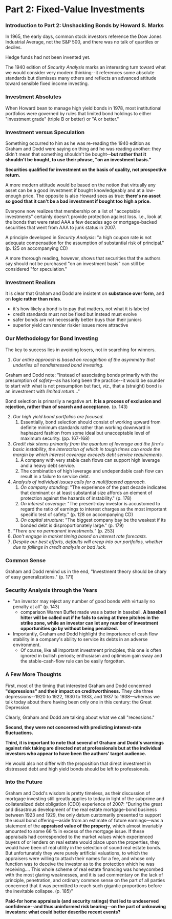 # Part 2: Fixed-Value Investments

### Introduction to Part 2: Unshackling Bonds by Howard S. Marks

In 1965, the early days, common stock investors reference the  Dow Jones Industrial Average, not the S&P 500, and there was no talk of quartiles or deciles.

Hedge funds had not been invented yet.

The 1940 edition of *Security Analysis* marks an interesting turn toward what we would consider very modern thinking--it references some absolute standards but dismisses many others and reflects an advanced attitude toward sensible fixed income investing.

### Investment Absolutes

When Howard bean to manage high yield bonds in 1978, most institutional portfolios were governed by rules that limited bond holdings to either "investment grade" (triple B or better) or "A or better."

### Investment versus Speculation

Something occurred to him as he was re-reading the 1940 edition as Graham and Dodd were saying on thing and he was reading another: they didn't mean that something shouldn't be bought--**but rather that it shouldn't be bought, to use their phrase, "on an investment basis."**

**Securities qualified for investment on the basis of quality, not prospective return.**

A more modern attitude would be based on the notion that virtually any asset can be a good investment if bought knowledgeably and at a low-enough price. The opposite is also Howard sees as true: **there's no asset so good that it can't be a bad investment if bought too high a price.**

Everyone now realizes that membership on a list of "acceptable investments" certainly doesn't provide protection against loss. I.e., look at the bonds that were rated AAA a few decades ago or mortgage-backed securities that went from AAA to junk status in 2007.

A principle developed in *Security Analysis*: "a high coupon rate is not adequate compensation for the assumption of substantial risk of principal." (p. 125 on accompanying CD)

A more thorough reading, however, shows that securities that the authors say should not be purchased "on an investment basis" can still be considered "for speculation."

### Investment Realism

It is clear that Graham and Dodd are insistent on **substance over form**, and on **logic rather than rules**.

- it's how likely a bond is to pay that matters, not what it is labeled
- credit standards must not be fixed but instead must evolve
- safer bonds are not necessarily better buys than their juniors
- superior yield can render riskier issues more attractive

### Our Methodology for Bond Investing

The key to success lies in avoiding losers, not in searching for winners.

1. *Our entire approach is based on recognition of the asymmetry that underlies all nondistressed bond investing.*

Graham and Dodd note:
"Instead of associating bonds primarily with the presumption of *safety*--as has long been the practice--it would be sounder to start with what is not presumption but fact, *viz*., that a (straight) bond is an investment with *limited return*..."

Bond selection is primarily a negative art. **It is a process of exclusion and rejection, rather than of search and acceptance.** (p. 143)

2. *Our high yield bond portfolios are focused.*
   1. Essentially, bond selection should consist of working upward from definite minimum standards rather than working downward in haphazard fashion from some ideal but unacceptable level of maximum security. (pp. 167-168)
3. *Credit risk stems primarily from the quantum of leverage and the firm's basic instability, the interaction of which in tough times can erode the margin by which interest coverage exceeds debt service requirements.*
   1. A company with very stable cash flows can support high leverage and a heavy debt service.
   2. The combination of high leverage and undependable cash flow can result in a failure to service debt.
4. *Analysis of individual issues calls for a multifaceted approach.*
   1. *On company standing*: "The experience of the past decade indicates that dominant or at least substantial size affords an element of protection against the hazards of instability." (p. 178)
   2. *On interest coverage*: "The present-day investor is accustomed to regard the ratio of earnings to interest charges as the most important specific test of safety." (p. 128 on accompanying CD)
   3. *On capital structure*: "The biggest company bay be the weakest if its bonded debt is disproportionately large." (p. 179)
5. *"There are no permanent investments."* (p. 253)
6. *Don't engage in market timing based on interest rate forecasts.*
7. *Despite our best efforts, defaults will creep into our portfolios, whether due to failings in credit analysis or bad luck.*

### Common Sense

Graham and Dodd remind us in the end, "Investment theory should be chary of easy generalizations." (p. 171)

### Security Analysis through the Years

- "an investor may reject any number of good bonds with virtually no penalty at all" (p. 143)
  - comparison Warren Buffet made was a batter in baseball. **A baseball hitter will be called out if he fails to swing at three pitches in the strike zone, while an investor can let any number of investment opportunities go by without being penalized.**
- Importantly, Graham and Dodd highlight the importance of cash flow stability in a company's ability to service its debts in an adverse environment.
  - Of course, like all important investment principles, this one is often ignored in bullish periods; enthusiasm and optimism gain sway and the stable-cash-flow rule can be easily forgotten.

### A Few More Thoughts

First, most of the timing that interested Graham and Dodd concerned **"depressions" and their impact on creditworthiness.** They cite three depressions--1920 to 1922, 1930 to 1933, and 1937 to 1938--whereas we talk today about there having been only one in this century: the Great Depression.

Clearly, Graham and Dodd are talking about what we call "recessions."

**Second, they were not concerned with predicting interest-rate fluctuations.**

**Third, it is important to note that several of Graham and Dodd's warnings against risk taking are directed not at professionals but at the individual investors who appear to have been the authors' target audience.**

He would also not differ with the proposition that direct investment in distressed debt and high yield bonds should be left to professionals.

### Into the Future

Graham and Dodd's wisdom is pretty timeless, as their discussion of mortgage investing still greatly applies to today in light of the subprime and collateralized debt obligation (CDO) experience of 2007:
"During the great and disastrous development of the real estate mortgage-bond business between 1923 and 1929, the only datum customarily presented to support the usual bond offering—aside from an estimate of future earnings—was a statement of the **appraised value of the property**, which almost invariably amounted to some 66 % in excess of the mortgage issue. If these appraisals had corresponded to the market values which experienced buyers of or lenders on real estate would place upon the properties, they would have been of real utility in the selection of sound real estate bonds. But unfortunately they were purely artificial valuations, to which the appraisers were willing to attach their names for a fee, and whose only function was to deceive the investor as to the protection which he was receiving…. This whole scheme of real estate financing was honeycombed with the most glaring weaknesses, and it is sad commentary on the lack of principle, penetration, and ordinary common sense on the part of all parties concerned that it was permitted to reach such gigantic proportions before the inevitable collapse. (p. 185)"

**Paid-for home appraisals (and security ratings) that led to undeserved confidence--and thus uninformed risk bearing--on the part of unknowing investors: what could better describe recent events?**

